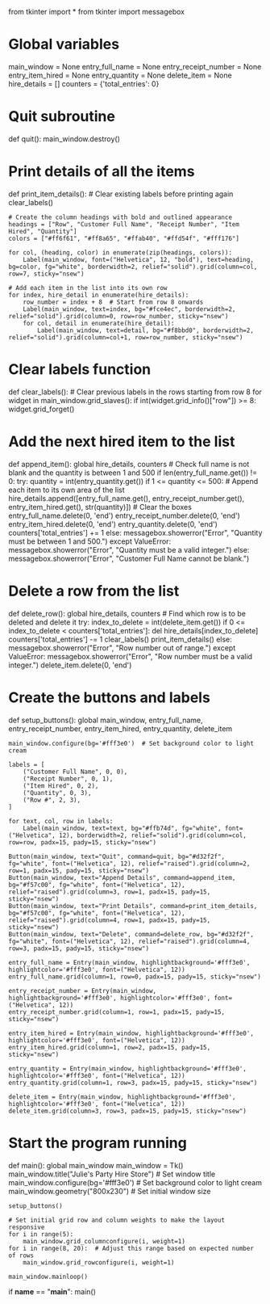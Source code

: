 from tkinter import *
from tkinter import messagebox

# Global variables
main_window = None
entry_full_name = None
entry_receipt_number = None
entry_item_hired = None
entry_quantity = None
delete_item = None
hire_details = []
counters = {'total_entries': 0}

# Quit subroutine
def quit():
    main_window.destroy()

# Print details of all the items
def print_item_details():
    # Clear existing labels before printing again
    clear_labels()
    
    # Create the column headings with bold and outlined appearance
    headings = ["Row", "Customer Full Name", "Receipt Number", "Item Hired", "Quantity"]
    colors = ["#ff6f61", "#ff8a65", "#ffab40", "#ffd54f", "#fff176"]
    
    for col, (heading, color) in enumerate(zip(headings, colors)):
        Label(main_window, font=("Helvetica", 12, "bold"), text=heading, bg=color, fg="white", borderwidth=2, relief="solid").grid(column=col, row=7, sticky="nsew")
    
    # Add each item in the list into its own row
    for index, hire_detail in enumerate(hire_details):
        row_number = index + 8  # Start from row 8 onwards
        Label(main_window, text=index, bg="#fce4ec", borderwidth=2, relief="solid").grid(column=0, row=row_number, sticky="nsew")
        for col, detail in enumerate(hire_detail):
            Label(main_window, text=detail, bg="#f8bbd0", borderwidth=2, relief="solid").grid(column=col+1, row=row_number, sticky="nsew")

# Clear labels function
def clear_labels():
    # Clear previous labels in the rows starting from row 8
    for widget in main_window.grid_slaves():
        if int(widget.grid_info()["row"]) >= 8:
            widget.grid_forget()

# Add the next hired item to the list
def append_item():
    global hire_details, counters
    # Check full name is not blank and the quantity is between 1 and 500
    if len(entry_full_name.get()) != 0:
        try:
            quantity = int(entry_quantity.get())
            if 1 <= quantity <= 500:
                # Append each item to its own area of the list
                hire_details.append([entry_full_name.get(), entry_receipt_number.get(), entry_item_hired.get(), str(quantity)])
                # Clear the boxes
                entry_full_name.delete(0, 'end')
                entry_receipt_number.delete(0, 'end')
                entry_item_hired.delete(0, 'end')
                entry_quantity.delete(0, 'end')
                counters['total_entries'] += 1
            else:
                messagebox.showerror("Error", "Quantity must be between 1 and 500.")
        except ValueError:
            messagebox.showerror("Error", "Quantity must be a valid integer.")
    else:
        messagebox.showerror("Error", "Customer Full Name cannot be blank.")

# Delete a row from the list
def delete_row():
    global hire_details, counters
    # Find which row is to be deleted and delete it
    try:
        index_to_delete = int(delete_item.get())
        if 0 <= index_to_delete < counters['total_entries']:
            del hire_details[index_to_delete]
            counters['total_entries'] -= 1
            clear_labels()
            print_item_details()
        else:
            messagebox.showerror("Error", "Row number out of range.")
    except ValueError:
        messagebox.showerror("Error", "Row number must be a valid integer.")
    delete_item.delete(0, 'end')

# Create the buttons and labels
def setup_buttons():
    global main_window, entry_full_name, entry_receipt_number, entry_item_hired, entry_quantity, delete_item
    
    main_window.configure(bg='#fff3e0')  # Set background color to light cream
    
    labels = [
        ("Customer Full Name", 0, 0),
        ("Receipt Number", 0, 1),
        ("Item Hired", 0, 2),
        ("Quantity", 0, 3),
        ("Row #", 2, 3),
    ]
    
    for text, col, row in labels:
        Label(main_window, text=text, bg="#ffb74d", fg="white", font=("Helvetica", 12), borderwidth=2, relief="solid").grid(column=col, row=row, padx=15, pady=15, sticky="nsew")
    
    Button(main_window, text="Quit", command=quit, bg="#d32f2f", fg="white", font=("Helvetica", 12), relief="raised").grid(column=2, row=1, padx=15, pady=15, sticky="nsew")
    Button(main_window, text="Append Details", command=append_item, bg="#f57c00", fg="white", font=("Helvetica", 12), relief="raised").grid(column=3, row=1, padx=15, pady=15, sticky="nsew")
    Button(main_window, text="Print Details", command=print_item_details, bg="#f57c00", fg="white", font=("Helvetica", 12), relief="raised").grid(column=4, row=1, padx=15, pady=15, sticky="nsew")
    Button(main_window, text="Delete", command=delete_row, bg="#d32f2f", fg="white", font=("Helvetica", 12), relief="raised").grid(column=4, row=3, padx=15, pady=15, sticky="nsew")
    
    entry_full_name = Entry(main_window, highlightbackground='#fff3e0', highlightcolor='#fff3e0', font=("Helvetica", 12))
    entry_full_name.grid(column=1, row=0, padx=15, pady=15, sticky="nsew")
    
    entry_receipt_number = Entry(main_window, highlightbackground='#fff3e0', highlightcolor='#fff3e0', font=("Helvetica", 12))
    entry_receipt_number.grid(column=1, row=1, padx=15, pady=15, sticky="nsew")
    
    entry_item_hired = Entry(main_window, highlightbackground='#fff3e0', highlightcolor='#fff3e0', font=("Helvetica", 12))
    entry_item_hired.grid(column=1, row=2, padx=15, pady=15, sticky="nsew")
    
    entry_quantity = Entry(main_window, highlightbackground='#fff3e0', highlightcolor='#fff3e0', font=("Helvetica", 12))
    entry_quantity.grid(column=1, row=3, padx=15, pady=15, sticky="nsew")
    
    delete_item = Entry(main_window, highlightbackground='#fff3e0', highlightcolor='#fff3e0', font=("Helvetica", 12))
    delete_item.grid(column=3, row=3, padx=15, pady=15, sticky="nsew")

# Start the program running
def main():
    global main_window
    main_window = Tk()
    main_window.title("Julie's Party Hire Store")  # Set window title
    main_window.configure(bg='#fff3e0')  # Set background color to light cream
    main_window.geometry("800x230")  # Set initial window size
    
    setup_buttons()
    
    # Set initial grid row and column weights to make the layout responsive
    for i in range(5):
        main_window.grid_columnconfigure(i, weight=1)
    for i in range(8, 20):  # Adjust this range based on expected number of rows
        main_window.grid_rowconfigure(i, weight=1)
    
    main_window.mainloop()

if __name__ == "__main__":
    main()

